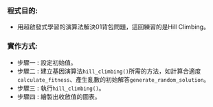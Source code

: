 ### **程式目的:**
  * 用超啟發式學習的演算法解決01背包問題，這回練習的是Hill Climbing。

### **實作方式:**
* 步驟一 : 設定初始值。
* 步驟二 : 建立基因演算法`hill_climbing()`所需的方法，如計算合適度`calculate_fitness`、產生亂數的初始解答`generate_random_solution`。
* 步驟三 : 執行`hill_climbing()`。
* 步驟四 : 繪製出收斂值的圖表。
